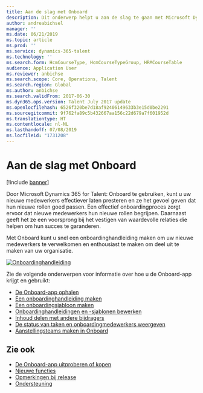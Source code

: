 ```yaml
---
title: Aan de slag met Onboard
description: Dit onderwerp helpt u aan de slag te gaan met Microsoft Dynamics 365 for Talent - Onboard. Met Onboard helpt u uw nieuwe medewerkers goed van start te gaan door ze een handleiding te geven die ze soepel door het onboardingproces leidt.
author: andreabichsel
manager: ''
ms.date: 06/21/2019
ms.topic: article
ms.prod: ''
ms.service: dynamics-365-talent
ms.technology: ''
ms.search.form: HcmCourseType, HcmCourseTypeGroup, HRMCourseTable
audience: Application User
ms.reviewer: anbichse
ms.search.scope: Core, Operations, Talent
ms.search.region: Global
ms.author: anbichse
ms.search.validFrom: 2017-06-30
ms.dyn365.ops.version: Talent July 2017 update
ms.openlocfilehash: 6526f320be7d18af92406149633b3e15d0be2291
ms.sourcegitcommit: 9f762fa89c5b432667aa156c22d679a7f601952d
ms.translationtype: HT
ms.contentlocale: nl-NL
ms.lasthandoff: 07/08/2019
ms.locfileid: "1731208"
---
```

# <a name="get-started-with-onboard"></a>Aan de slag met Onboard

[!include [banner](includes/banner.md)]

Door Microsoft Dynamics 365 for Talent: Onboard te gebruiken, kunt u uw nieuwe medewerkers effectiever laten presteren en ze het gevoel geven dat hun nieuwe rollen goed passen. Een effectief onboardingproces zorgt ervoor dat nieuwe medewerkers hun nieuwe rollen begrijpen. Daarnaast geeft het ze een voorsprong bij het vestigen van waardevolle relaties die helpen om hun succes te garanderen.

Met Onboard kunt u snel een onboardinghandleiding maken om uw nieuwe medewerkers te verwelkomen en enthousiast te maken om deel uit te maken van uw organisatie.

[![Onboardinghandleiding](./media/onboard-onboarding-guide.png)](./media/onboard-onboarding-guide.png)

Zie de volgende onderwerpen voor informatie over hoe u de Onboard-app krijgt en gebruikt:

- [De Onboard-app ophalen](./onboard-get-app.md)
- [Een onboardinghandleiding maken](./onboard-create-guide.md)
- [Een onboardingsjabloon maken](./onboard-create-template.md)
- [Onboardinghandleidingen en -sjablonen bewerken](./onboard-edit-guides-templates.md)
- [Inhoud delen met andere bijdragers](./onboard-share-template.md)
- [De status van taken en onboardingmedewerkers weergeven](./onboard-view-status.md)
- [Aanstellingsteams maken in Onboard](./onboard-create-team.md)

## <a name="see-also"></a>Zie ook

- [De Onboard-app uitproberen of kopen](https://dynamics.microsoft.com/talent/onboard/)
- [Nieuwe functies](./whats-new.md)
- [Opmerkingen bij release](https://docs.microsoft.com/business-applications-release-notes/index)
- [Ondersteuning](./talent-support.md)
